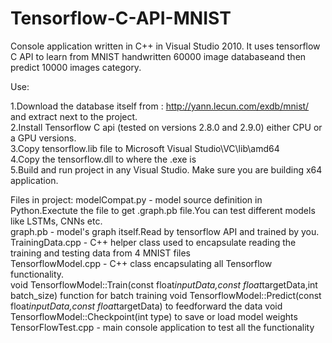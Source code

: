 # Tensorflow-C-API-MNIST
Console application written in C++ in Visual Studio 2010. 
It uses tensorflow C API to learn from MNIST handwritten 60000 image databaseand then predict 10000 images category.

Use:

1.Download the database itself from : http://yann.lecun.com/exdb/mnist/ and extract next to the project.  
2.Install Tensorflow C api (tested on versions 2.8.0 and 2.9.0) either CPU  or a GPU versions.  
3.Copy tensorflow.lib file to Microsoft Visual Studio\VC\lib\amd64  
4.Copy the tensorflow.dll to where the .exe is  
5.Build and run project in any Visual Studio. Make sure you are building x64 application. 


Files in project:
modelCompat.py - model source definition in Python.Exectute the file to get .graph.pb file.You can test different models like LSTMs, CNNs etc.  
graph.pb - model's graph itself.Read by tensorflow API and trained by you.  
TrainingData.cpp - C++ helper class used to encapsulate reading the training and testing data from 4 MNIST files  
TensorflowModel.cpp - C++ class encapsulating all Tensorflow functionality.   
void TensorflowModel::Train(const float*inputData,const float*targetData,int batch_size)  function for batch training 
void TensorflowModel::Predict(const float*inputData,const float*targetData) to feedforward the data 
void TensorflowModel::Checkpoint(int type) to save or load model weights  
TensorFlowTest.cpp - main console application to test all the functionality 

